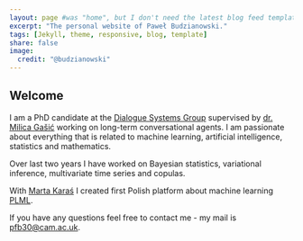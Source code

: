```yaml
---
layout: page #was "home", but I don't need the latest blog feed template on the homepage
excerpt: "The personal website of Paweł Budzianowski."
tags: [Jekyll, theme, responsive, blog, template]
share: false
image:
  credit: "@budzianowski"
---
```


## Welcome

I am a PhD candidate at the [Dialogue Systems Group](http://mi.eng.cam.ac.uk/research/dialogue/) supervised by [dr. Milica Gašić](https://mi.eng.cam.ac.uk/~mg436) working on long-term conversational agents. I am passionate about everything that is related to machine learning, artificial intelligence, statistics and mathematics. 

Over last two years I have worked on Bayesian statistics, variational inference, multivariate time series and copulas.

With [Marta Karaś](https://statsox.github.io/) I created first Polish platform about machine learning [PLML](https://plml17.github.io).

If you have any questions feel free to contact me - my mail is pfb30@cam.ac.uk.
